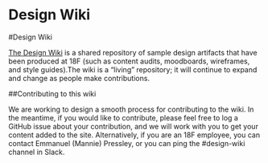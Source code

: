 # Design Wiki
#Design Wiki

[The Design Wiki](https://github.com/18F/Design-Wiki/wiki) is a shared repository of sample design artifacts that have been produced at 18F (such as content audits, moodboards, wireframes, and style guides).The wiki is a “living” repository; it will continue to expand and change as people make contributions. 

##Contributing to this wiki

We are working to design a smooth process for contributing to the wiki. In the meantime, if you would like to contribute, please feel free to log a GitHub issue about your contribution, and we will work with you to get your content added to the site. Alternatively, if you are an 18F employee, you can contact Emmanuel (Mannie) Pressley, or you can ping the #design-wiki channel in Slack.
